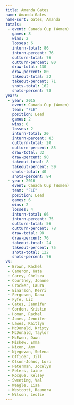 ```yaml
---
title: Amanda Gates
name: Amanda Gates
name-sort: Gates, Amanda
totals:
 - event: Canada Cup (Women)
   games: 8
   wins: 2
   losses: 6
   inturn-total: 86
   inturn-percent: 76
   outturn-total: 76
   outturn-percent: 80
   draw-total: 130
   draw-percent: 80
   takeout-total: 32
   takeout-percent: 71
   shots-total: 162
   shots-percent: 78
years:
 - year: 2015
   event: Canada Cup (Women)
   team: "FLE"
   position: Lead
   games: 2
   wins: 0
   losses: 2
   inturn-total: 20
   inturn-percent: 83
   outturn-total: 20
   outturn-percent: 85
   draw-total: 32
   draw-percent: 90
   takeout-total: 8
   takeout-percent: 59
   shots-total: 40
   shots-percent: 84
 - year: 2016
   event: Canada Cup (Women)
   team: "FLE"
   position: Lead
   games: 6
   wins: 2
   losses: 4
   inturn-total: 66
   inturn-percent: 75
   outturn-total: 56
   outturn-percent: 78
   draw-total: 98
   draw-percent: 76
   takeout-total: 24
   takeout-percent: 75
   shots-total: 122
   shots-percent: 76
vs:
 - Brown, Rachel
 - Cameron, Kate
 - Carey, Chelsea
 - Courtney, Joanne
 - Crocker, Laura
 - Einarson, Kerri
 - Ferguson, Dana
 - Fyfe, Liz
 - Gates, Jennifer
 - Gordon, Kristin
 - Homan, Rachel
 - Jones, Jennifer
 - Lawes, Kaitlyn
 - McDonald, Kristy
 - McDonald, Taylor
 - McEwen, Dawn
 - Miskew, Emma
 - Nixon, Amy
 - Njegovan, Selena
 - Officer, Jill
 - Olson-Johns, Lori
 - Peterman, Jocelyn
 - Peters, Laine
 - Rocque, Kelsey
 - Sweeting, Val
 - Weagle, Lisa
 - Westcott, Raunora
 - Wilson, Leslie
---
```

